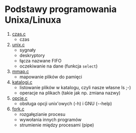 # Podstawy programowania Unixa/Linuxa

1. [czas.c](czas.c)
	* czas
2. [unix.c](unix.c)
	* sygnały
	* deskryptory
	* łącza nazwane FIFO
	* oczekiwanie na dane (funkcja `select`)
3. [mmap.c](mmap.c)
	* mapowanie plików do pamięci
4. [katalogi.c](katalogi.c)
	* listowanie plików w katalogu, czyli nasze własne ls ;-)
	* operacje na plikach (takie jak np. zmiana nazwy)
5. [opcje.c](opcje.c)
	* obsługa opcji unix'owych (-h) i GNU (--help)
6. [fork.c](fork.c)
	* rozgałęzianie procesu
	* wywołania innych programów
	* strumienie między procesami (pipe)
